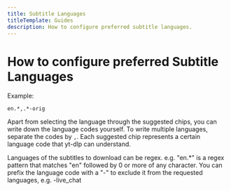 ```yaml
---
title: Subtitle Languages
titleTemplate: Guides
description: How to configure preferred subtitle languages.
---
```


# How to configure preferred Subtitle Languages

Example:

`en.*,.*-orig`

Apart from selecting the language through the suggested chips, you can write down the language codes yourself. To write multiple languages, separate the codes by `,`.
Each suggested chip represents a certain language code that yt-dlp can understand. 

Languages of the subtitles to download can be regex. e.g. "en.*" is a regex pattern that matches "en" followed by 0 or more of any character. You can prefix the language code with a "-" to exclude it from the requested languages, e.g. -live_chat